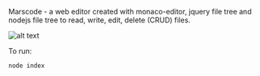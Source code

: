 
Marscode - a web editor created with monaco-editor, jquery file tree and nodejs file tree to read, write, edit, delete (CRUD) files.

![alt text](https://github.com/moorthi07/marscode/blob/master/marscode.PNG)

To run:
```
node index
```
